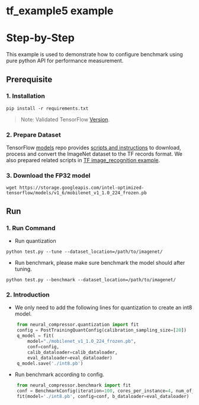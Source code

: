 tf_example5 example
=====================

Step-by-Step
============

This example is used to demonstrate how to configure benchmark using pure python API for performance measurement.

## Prerequisite
### 1. Installation
```shell
pip install -r requirements.txt
```
> Note: Validated TensorFlow [Version](/docs/source/installation_guide.md#validated-software-environment).

### 2. Prepare Dataset  
TensorFlow [models](https://github.com/tensorflow/models) repo provides [scripts and instructions](https://github.com/tensorflow/models/tree/master/research/slim#an-automated-script-for-processing-imagenet-data) to download, process and convert the ImageNet dataset to the TF records format.
We also prepared related scripts in [TF image_recognition example](/examples/tensorflow/image_recognition/tensorflow_models/mobilenet_v1/quantization/ptq#3-prepare-dataset). 

### 3. Download the FP32 model
```shell
wget https://storage.googleapis.com/intel-optimized-tensorflow/models/v1_6/mobilenet_v1_1.0_224_frozen.pb
```

## Run
### 1. Run Command
* Run quantization
```shell
python test.py --tune --dataset_location=/path/to/imagenet/
``` 
* Run benchmark, please make sure benchmark the model should after tuning.
```shell
python test.py --benchmark --dataset_location=/path/to/imagenet/
``` 

### 2. Introduction
* We only need to add the following lines for quantization to create an int8 model.
```python
    from neural_compressor.quantization import fit
    config = PostTrainingQuantConfig(calibration_sampling_size=[20])
    q_model = fit(
        model="./mobilenet_v1_1.0_224_frozen.pb",
        conf=config,
        calib_dataloader=calib_dataloader,
        eval_dataloader=eval_dataloader)
    q_model.save('./int8.pb')
```
* Run benchmark according to config.
```python
    from neural_compressor.benchmark import fit
    conf = BenchmarkConfig(iteration=100, cores_per_instance=4, num_of_instance=7)
    fit(model='./int8.pb', config=conf, b_dataloader=eval_dataloader)
 
```

